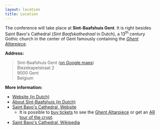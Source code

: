 ```yaml
---
layout: location
title: Location
---
```


The conference will take place at **Sint-Baafshuis Gent**. It is right besides
Saint Bavo's Cathedral (*Sint Baafskathedraal* in Dutch), a 13<sup>th</sup>
century Gothic church in the center of Gent famously containing the [*Ghent
Altarpiece*](https://en.wikipedia.org/wiki/Ghent_Altarpiece).

**Address:**
> Sint-Baafshuis Gent ([on Google maps](https://maps.app.goo.gl/pWNk1YPkJxNdV5FM7)) \
> Biezekapelstraat 2 \
> 9000 Gent \
> Belgium

**More information:**
- [Website (in Dutch)](https://sites.google.com/view/sint-baafshuis/home)
- [About Sint-Baafshuis (in Dutch)](https://www.kerknet.be/sint-baafshuis-gent/artikel/van-wapenarsenaal-tot-sint-baafshuis)
- [Saint Bavo's Cathedral, Website](https://www.sintbaafskathedraal.be/)
  - It is possible to [buy
    tickets](https://www.sintbaafskathedraal.be/en/buy-tickets/type-tour/) to
    see the [Ghent
    Altarpiece](https://www.sintbaafskathedraal.be/images/files/lam-gods-panelenfolderdrukversiea4-v18en.pdf)
    or get an [AR tour of the
    crypt](https://www.sintbaafskathedraal.be/en/ghent-altarpiece-ar-tour/).
- [Saint Bavo's Cathedral, Wikipedia](https://en.wikipedia.org/wiki/Saint_Bavo%27s_Cathedral,_Ghent)

